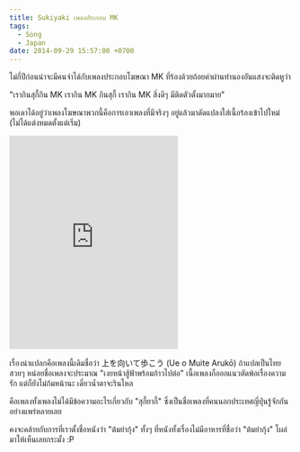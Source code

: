 ```yaml
---
title: Sukiyaki เพลงประกอบ MK
tags:
  - Song
  - Japan
date: 2014-09-29 15:57:00 +0700
---
```


ไม่กี่ปีก่อนน่าจะมีคนจำได้กับเพลงประกอบโฆษณา MK ที่ร้องด้วยถ้อยคำผ่านทำนองอันแสงจะติดหูว่า

"เรากินสุกี้กิน MK เรากิน MK กินสุกี้ เรากิน MK สิ่งดีๆ มีติดตัวตั้งมากมาย"

พอเดาได้อยู่ว่าเพลงโฆษณาพวกนี้คือการเอาเพลงที่มีจริงๆ อยู่แล้วมาดัดแปลงใส่เนื้อร้องเข้าไปใหม่ (ไม่ได้แต่งหมดตั้งแต่เริ่ม)

<iframe src="https://open.spotify.com/embed/track/6meIeOX3DHdaCnaNw67abE" width="300" height="380" frameborder="0" allowtransparency="true" allow="encrypted-media"></iframe>

เรื่องน่าแปลกคือเพลงนี้เดิมชื่อว่า 上を向いて歩こう (Ue o Muite Arukō) ถ้าแปลเป็นไทยสวยๆ หน่อยชื่อเพลงจะประมาณ "เงยหน้าสู้ฟ้าพร้อมก้าวไปต่อ" เนื้อเพลงก็ออกแนวตัดพ้อเรื่องความรัก แต่ก็ยังไม่ก้มหน้านะ เดี๋ยวน้ำตาจะรินไหล

คือเพลงทั้งเพลงไม่ได้มีข้อความอะไรเกี่ยวกับ "สุกี้ยากี้" ซึ่งเป็นชื่อเพลงที่คนนอกประเทศญี่ปุ่นรู้จักกันอย่างแพร่หลายเลย

คงจะคล้ายกับการที่เราตั้งชื่อหนังว่า "ต้มยำกุ้ง" ทั้งๆ ที่หนังทั้งเรื่องไม่มีอาหารที่ชื่อว่า "ต้มยำกุ้ง" โผล่มาให้เห็นเลยกระมั้ง :P
